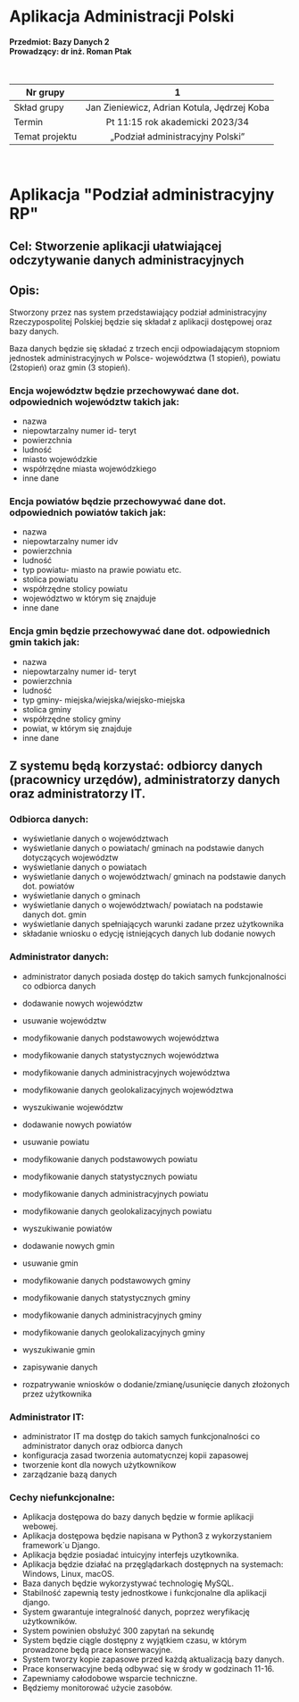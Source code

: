 # Aplikacja Administracji Polski
#### Przedmiot: Bazy Danych 2 <br> Prowadzący: dr inż. Roman Ptak
<pre>

</pre>
| Nr grupy     |        1        |
|--------------|:---------------:|
| Skład grupy  | Jan Zieniewicz,   Adrian Kotula,   Jędrzej Koba|
| Termin       | Pt 11:15  rok akademicki 2023/34      |
| Temat projektu| „Podział administracyjny Polski”|
<pre>

</pre>
# Aplikacja "Podział administracyjny RP"
## Cel: Stworzenie aplikacji ułatwiającej odczytywanie danych administracyjnych
## Opis:  
Stworzony przez nas system przedstawiający podział administracyjny Rzeczypospolitej Polskiej będzie się składał z aplikacji dostępowej oraz bazy danych.

Baza danych będzie się składać z trzech encji odpowiadającym stopniom jednostek administracyjnych w Polsce- województwa (1 stopień), powiatu (2stopień) oraz gmin (3 stopień).
### Encja województw będzie przechowywać dane dot. odpowiednich województw takich jak: 
- nazwa
- niepowtarzalny numer id- teryt
- powierzchnia
- ludność
- miasto wojewódzkie
- współrzędne miasta wojewódzkiego
- inne dane
### Encja powiatów będzie przechowywać dane dot. odpowiednich powiatów takich jak: 
- nazwa
- niepowtarzalny numer idv
- powierzchnia
- ludność
- typ powiatu- miasto na prawie powiatu etc.
- stolica powiatu
- współrzędne stolicy powiatu
- województwo w którym się znajduje
- inne dane 
### Encja gmin będzie przechowywać dane dot. odpowiednich gmin takich jak: 
- nazwa
- niepowtarzalny numer id- teryt
- powierzchnia
- ludność
- typ gminy- miejska/wiejska/wiejsko-miejska
- stolica gminy
- współrzędne stolicy gminy
- powiat, w którym się znajduje
- inne dane
## Z systemu będą korzystać: odbiorcy danych (pracownicy urzędów), administratorzy danych oraz administratorzy IT.
### Odbiorca danych:
- wyświetlanie danych o województwach
- wyświetlanie danych o powiatach/ gminach na podstawie danych dotyczących województw
- wyświetlanie danych o powiatach
- wyświetlanie danych o województwach/ gminach na podstawie danych dot. powiatów
- wyświetlanie danych o gminach
- wyświetlanie danych o województwach/ powiatach na podstawie danych dot. gmin
- wyświetlanie danych spełniających warunki zadane przez użytkownika
- składanie wniosku o edycję istniejących danych lub dodanie nowych
### Administrator danych: 
- administrator danych posiada dostęp do takich samych funkcjonalności co odbiorca danych
- dodawanie nowych województw
- usuwanie województw
- modyfikowanie danych podstawowych województwa
- modyfikowanie danych statystycznych województwa
- modyfikowanie danych administracyjnych województwa
- modyfikowanie danych geolokalizacyjnych województwa
- wyszukiwanie województw

- dodawanie nowych powiatów
- usuwanie powiatu
- modyfikowanie danych podstawowych powiatu
- modyfikowanie danych statystycznych powiatu
- modyfikowanie danych administracyjnych powiatu
- modyfikowanie danych geolokalizacyjnych powiatu
- wyszukiwanie powiatów

- dodawanie nowych gmin
- usuwanie gmin
- modyfikowanie danych podstawowych gminy
- modyfikowanie danych statystycznych gminy
- modyfikowanie danych administracyjnych gminy
- modyfikowanie danych geolokalizacyjnych gminy
- wyszukiwanie gmin
- zapisywanie danych
- rozpatrywanie wniosków o dodanie/zmianę/usunięcie danych złożonych przez użytkownika
### Administrator IT:  
- administrator IT ma dostęp do takich samych funkcjonalności co administrator danych oraz odbiorca danych
- konfiguracja zasad tworzenia automatycnzej kopii zapasowej
- tworzenie kont dla nowych użytkownikow
- zarządzanie bazą danych


### Cechy niefunkcjonalne:
- Aplikacja dostępowa do bazy danych będzie w formie aplikacji webowej.
- Aplikacja dostępowa będzie napisana w Python3 z wykorzystaniem framework`u Django.
- Aplikacja będzie posiadać intuicyjny interfejs uzytkownika.
- Aplikacja będzie działać na przęglądarkach dostępnych na systemach: Windows, Linux, macOS.
- Baza danych będzie wykorzystywać technologię MySQL.
- Stabilność zapewnią testy jednostkowe i funkcjonalne dla aplikacji django.
- System gwarantuje integralność danych, poprzez weryfikację użytkowników.
- System powinien obsłużyć 300 zapytań na sekundę 
- System będzie ciągle dostępny z wyjątkiem czasu, w którym prowadzone będą prace konserwacyjne.
- System tworzy kopie zapasowe przed każdą aktualizacją bazy danych.
- Prace konserwacyjne bedą odbywać się w środy w godzinach 11-16.
- Zapewniamy całodobowe wsparcie techniczne.
- Będziemy monitorować użycie zasobów.




